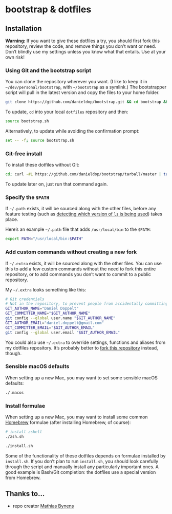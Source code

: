 # bootstrap & dotfiles

## Installation

**Warning:** If you want to give these dotfiles a try, you should first fork this repository, review the code, and remove things you don’t want or need. Don’t blindly use my settings unless you know what that entails. Use at your own risk!

### Using Git and the bootstrap script

You can clone the repository wherever you want. (I like to keep it in `~/dev/personal/bootstrap`, with `~/bootstrap` as a symlink.) The bootstrapper script will pull in the latest version and copy the files to your home folder.

```bash
git clone https://github.com/danieldop/bootstrap.git && cd bootstrap && source bootstrap.sh
```

To update, `cd` into your local `dotfiles` repository and then:

```bash
source bootstrap.sh
```

Alternatively, to update while avoiding the confirmation prompt:

```bash
set -- -f; source bootstrap.sh
```

### Git-free install

To install these dotfiles without Git:

```bash
cd; curl -#L https://github.com/danieldop/bootstrap/tarball/master | tar -xzv --strip-components 1 --exclude={README.md,bootstrap.sh,.osx,LICENSE-MIT.txt}
```

To update later on, just run that command again.

### Specify the `$PATH`

If `~/.path` exists, it will be sourced along with the other files, before any feature testing (such as [detecting which version of `ls` is being used](https://github.com/danieldop/bootstrap/blob/aff769fd75225d8f2e481185a71d5e05b76002dc/.aliases#L21-26)) takes place.

Here’s an example `~/.path` file that adds `/usr/local/bin` to the `$PATH`:

```bash
export PATH="/usr/local/bin:$PATH"
```

### Add custom commands without creating a new fork

If `~/.extra` exists, it will be sourced along with the other files. You can use this to add a few custom commands without the need to fork this entire repository, or to add commands you don’t want to commit to a public repository.

My `~/.extra` looks something like this:

```bash
# Git credentials
# Not in the repository, to prevent people from accidentally committing under my name
GIT_AUTHOR_NAME="Daniel Doppelt"
GIT_COMMITTER_NAME="$GIT_AUTHOR_NAME"
git config --global user.name "$GIT_AUTHOR_NAME"
GIT_AUTHOR_EMAIL="daniel.doppelt@gmail.com"
GIT_COMMITTER_EMAIL="$GIT_AUTHOR_EMAIL"
git config --global user.email "$GIT_AUTHOR_EMAIL"
```

You could also use `~/.extra` to override settings, functions and aliases from my dotfiles repository. It’s probably better to [fork this repository](https://github.com/danieldop/bootstrap/fork) instead, though.

### Sensible macOS defaults

When setting up a new Mac, you may want to set some sensible macOS defaults:

```bash
./.macos
```

### Install formulae

When setting up a new Mac, you may want to install some common [Homebrew](https://brew.sh/) formulae (after installing Homebrew, of course):

```bash
# install zshell
./zsh.sh
```

```bash
./install.sh
```

Some of the functionality of these dotfiles depends on formulae installed by `install.sh`. If you don’t plan to run `install.sh`, you should look carefully through the script and manually install any particularly important ones. A good example is Bash/Git completion: the dotfiles use a special version from Homebrew.

## Thanks to…
* repo creator [Mathias Bynens](https://github.com/mathiasbynens/dotfiles)
